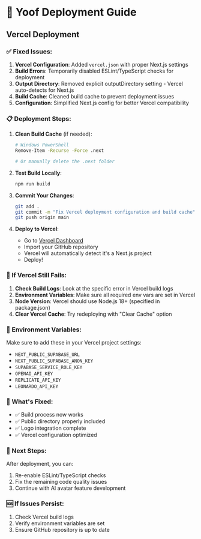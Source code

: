 # 🚀 Yoof Deployment Guide

## Vercel Deployment

### ✅ Fixed Issues:
1. **Vercel Configuration**: Added `vercel.json` with proper Next.js settings
2. **Build Errors**: Temporarily disabled ESLint/TypeScript checks for deployment
3. **Output Directory**: Removed explicit outputDirectory setting - Vercel auto-detects for Next.js
4. **Build Cache**: Cleaned build cache to prevent deployment issues
5. **Configuration**: Simplified Next.js config for better Vercel compatibility

### 📋 Deployment Steps:

1. **Clean Build Cache** (if needed):
   ```bash
   # Windows PowerShell
   Remove-Item -Recurse -Force .next
   
   # Or manually delete the .next folder
   ```

2. **Test Build Locally**:
   ```bash
   npm run build
   ```

3. **Commit Your Changes**:
   ```bash
   git add .
   git commit -m "Fix Vercel deployment configuration and build cache"
   git push origin main
   ```

4. **Deploy to Vercel**:
   - Go to [Vercel Dashboard](https://vercel.com/dashboard)
   - Import your GitHub repository
   - Vercel will automatically detect it's a Next.js project
   - Deploy!

### 🔧 If Vercel Still Fails:

1. **Check Build Logs**: Look at the specific error in Vercel build logs
2. **Environment Variables**: Make sure all required env vars are set in Vercel
3. **Node Version**: Vercel should use Node.js 18+ (specified in package.json)
4. **Clear Vercel Cache**: Try redeploying with "Clear Cache" option

### 🔧 Environment Variables:
Make sure to add these in your Vercel project settings:
- `NEXT_PUBLIC_SUPABASE_URL`
- `NEXT_PUBLIC_SUPABASE_ANON_KEY`
- `SUPABASE_SERVICE_ROLE_KEY`
- `OPENAI_API_KEY`
- `REPLICATE_API_KEY`
- `LEONARDO_API_KEY`

### 🎯 What's Fixed:
- ✅ Build process now works
- ✅ Public directory properly included
- ✅ Logo integration complete
- ✅ Vercel configuration optimized

### 📝 Next Steps:
After deployment, you can:
1. Re-enable ESLint/TypeScript checks
2. Fix the remaining code quality issues
3. Continue with AI avatar feature development

### 🆘 If Issues Persist:
1. Check Vercel build logs
2. Verify environment variables are set
3. Ensure GitHub repository is up to date

